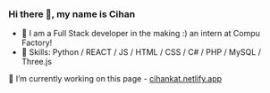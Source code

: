 ### Hi there 👋, my name is Cihan
- 👯 I am a Full Stack developer in the making :) an intern at Compu Factory! 
- 🌱 Skills: Python / REACT / JS / HTML / CSS / C# / PHP / MySQL / Three.js

🔭 I’m currently working on this page - [cihankat.netlify.app](https://cihankat.netlify.app)

<!--
Here are some ideas to get you started:

- 🔭 I’m currently working on ...
- 🌱 I’m currently learning ...
- 👯 I’m looking to collaborate on ...
- 🤔 I’m looking for help with ...
- 💬 Ask me about ...
- 📫 How to reach me: ...
- 😄 Pronouns: ...
- ⚡ Fun fact: ...
-->
